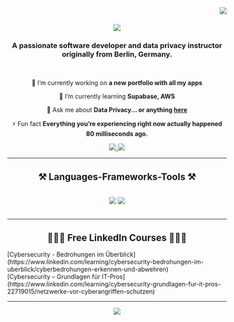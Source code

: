 <img align="right" src="https://visitor-badge.laobi.icu/badge?page_id=Itsmejune" />

<h1 align="center">
    <img src="https://readme-typing-svg.herokuapp.com/?font=Righteous&size=35&center=true&vCenter=true&width=500&height=70&duration=4000&lines=Hi+There!+👋;+I'm+Julie!;" />
</h1>

<h3 align="center">A passionate software developer and data privacy instructor originally from Berlin, Germany.</h3>

<br/>

<div align="center">
 
 🔭 I’m currently working on **a new portfolio with all my apps**
 
 🌱 I’m currently learning **Supabase, AWS**

💬 Ask me about **Data Privacy... or anything [here](https://www.linkedin.com/in/juliane-panzer/)**

⚡ Fun fact **Everything you’re experiencing right now actually happened 80 milliseconds ago.**

 </div>
 
<div align="center"> 
  <a href="https://www.linkedin.com/in/juliane-panzer/" target="_blank">
    <img src="https://img.shields.io/badge/LinkedIn-0077B5?style=for-the-badge&logo=linkedin&logoColor=white" target="_blank" />
  </a>
  <a href="https://github.com/Itsmejune" target="_blank">
     <img src="https://img.shields.io/badge/Portfolio-FF5722?style=for-the-badge&logo=todoist&logoColor=white" target="_blank" /> 
  </a>
</div>

 <hr/>
 
<h2 align="center">⚒️ Languages-Frameworks-Tools ⚒️</h2>
<br/>
<div align="center">
    <img src="https://skillicons.dev/icons?i=react,bootstrap,mui,html,css,vscode,github,figma,tailwind,git,r" />
    <img src="https://skillicons.dev/icons?i=nodejs,python,javascript,typescript,express,firebase,mongodb,c,java,nextjs,mysql,flask" /><br>
</div>

<br/>
<hr/>
  <h2 align="center">👩🏼‍💻 Free LinkedIn Courses 👩🏼‍💻</h2>
  [Cybersecurity - Bedrohungen im Überblick](https://www.linkedin.com/learning/cybersecurity-bedrohungen-im-uberblick/cyberbedrohungen-erkennen-und-abwehren)
  <br/>
  [Cybersecurity – Grundlagen für IT-Pros](https://www.linkedin.com/learning/cybersecurity-grundlagen-fur-it-pros-22719015/netzwerke-vor-cyberangriffen-schutzen)
</div>

<hr/>

<div align="center">
<a href="https://www.buymeacoffee.com/itsmejulie"><img src="https://img.buymeacoffee.com/button-api/?text=Buy me a coffee&emoji=&slug=itsmejulie&button_colour=FF5F5F&font_colour=ffffff&font_family=Cookie&outline_colour=000000&coffee_colour=FFDD00" /></a>
</div>

<br/>


